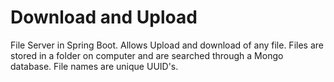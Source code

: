 # 
<h1>Download and Upload</h1>
File Server in Spring Boot. Allows Upload and download of any file. Files are stored in a folder on computer and are searched through a Mongo database. File names are unique UUID's.

